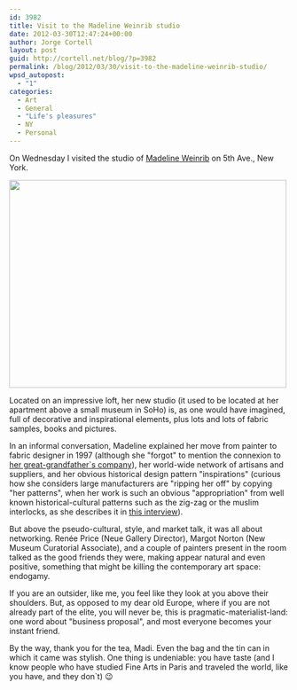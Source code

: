 ```yaml
---
id: 3982
title: Visit to the Madeline Weinrib studio
date: 2012-03-30T12:47:24+00:00
author: Jorge Cortell
layout: post
guid: http://cortell.net/blog/?p=3982
permalink: /blog/2012/03/30/visit-to-the-madeline-weinrib-studio/
wpsd_autopost:
  - "1"
categories:
  - Art
  - General
  - "Life's pleasures"
  - NY
  - Personal
---
```

On Wednesday I visited the studio of <a title="http://madelineweinrib.com/" href="http://madelineweinrib.com/" target="_blank">Madeline Weinrib</a> on 5th Ave., New York.

<img class="aligncenter" title="Madeline Weinrib studio" src="https://lh3.googleusercontent.com/-NswXcy7EpRc/T3SuyAIiWbI/AAAAAAAABAk/bc0uTKxOP4k/w500-h375-k/20120328_184551.jpg" alt="" width="500" height="375" />

Located on an impressive loft, her new studio (it used to be located at her apartment above a small museum in SoHo) is, as one would have imagined, full of decorative and inspirational elements, plus lots and lots of fabric samples, books and pictures.

In an informal conversation, Madeline explained her move from painter to fabric designer in 1997 (although she "forgot" to mention the connexion to <a title="http://www.abchome.com/" href="http://www.abchome.com/" target="_blank">her great-grandfather`s company</a>), her world-wide network of artisans and suppliers, and her obvious historical design pattern "inspirations" (curious how she considers large manufacturers are "ripping her off" by copying "her patterns", when her work is such an obvious "appropriation" from well known historical-cultural patterns such as the zig-zag or the muslim interlocks, as she describes it in <a title="http://www.thestylesaloniste.com/2010/01/private-visit-and-preview-meet-designer.html" href="http://www.thestylesaloniste.com/2010/01/private-visit-and-preview-meet-designer.html" target="_blank">this interview</a>).

But above the pseudo-cultural, style, and market talk, it was all about networking. Renée Price (Neue Gallery Director), Margot Norton (New Museum Curatorial Associate), and a couple of painters present in the room talked as the good friends they were, making appear natural and even positive, something that might be killing the contemporary art space: endogamy. 

If you are an outsider, like me, you feel like they look at you above their shoulders. But, as opposed to my dear old Europe, where if you are not already part of the elite, you will never be, this is pragmatic-materialist-land: one word about "business proposal", and most everyone becomes your instant friend.

By the way, thank you for the tea, Madi. Even the bag and the tin can in which it came was stylish. One thing is undeniable: you have taste (and I know people who have studied Fine Arts in Paris and traveled the world, like you have, and they don`t) 😉